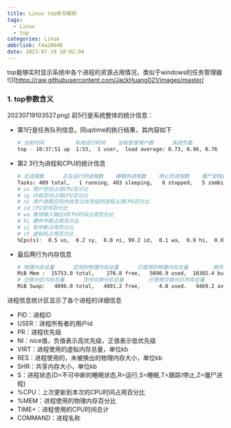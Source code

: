 ```yaml
---
title: Linux top命令解析
tags:
  - Linux
  - top
categories: Linux
abbrlink: f4a20648
date: 2023-07-19 10:02:04
---
```


top能够实时显示系统中各个进程的资源占用情况，类似于windows的任务管理器
![](https://raw.githubusercontent.com/JackHuang021/images/master/
<!-- more -->

### 1. top参数含义
20230719103527.png)
前5行是系统整体的统计信息：
+ 第1行是任务队列信息，同uptime的执行结果，其内容如下
    ```bash
    # 当前时间          系统运行时间    当前登录用户数      系统负载
    top - 10:37:51 up  1:53,  1 user,  load average: 0.73, 0.96, 0.76
    ```
+ 第2 3行为进程和CPU的统计信息
    ```bash
    # 总进程数      正在运行的进程数    睡眠的进程数    停止的进程数    僵尸进程数
    Tasks: 409 total,   1 running, 403 sleeping,   0 stopped,   5 zombie
    # us 用户空间占用CPU百分比
    # sy 内核空间占用CPU百分比
    # ni 用户进程空间内改变过优先级的进程占用CPU百分比
    # id CPU空闲百分比
    # wa 等待输入输出的CPU时间占用百分比
    # hi 硬件中断占用百分比
    # si 软中断占用百分比
    # st 虚拟机占用百分比
    %Cpu(s):  0.5 us,  0.2 sy,  0.0 ni, 99.2 id,  0.1 wa,  0.0 hi,  0.0 si,  0.0 st
    ```

+ 最后两行为内存信息
    ```bash
    # 物理内存总量      空闲的物理内存总量      已使用的物理内存总量        用作内核缓存的内存量
    MiB Mem :  15753.0 total,    276.8 free,   5090.9 used,  10385.4 buff/cache
    # 交换分区内存总量      空闲交换分区总量        已使用交换分区内存总量
    MiB Swap:   4096.0 total,   4091.2 free,      4.8 used.   9469.2 avail Mem 
    ```

进程信息统计区显示了各个进程的详细信息
+ PID：进程ID
+ USER：进程所有者的用户id
+ PR：进程优先级
+ NI：nice值，负值表示高优先级，正值表示低优先级
+ VIRT：进程使用的虚拟内存总量，单位kb
+ RES：进程使用的，未被换出的物理内存大小，单位kb
+ SHR：共享内存大小，单位kb
+ S：进程状态(D=不可中断的睡眠状态,R=运行,S=睡眠,T=跟踪/停止,Z=僵尸进程)
+ %CPU：上次更新到本次的CPU时间占用百分比
+ %MEM：进程使用的物理内存百分比
+ TIME+：进程使用的CPU时间总计
+ COMMAND：进程名称




